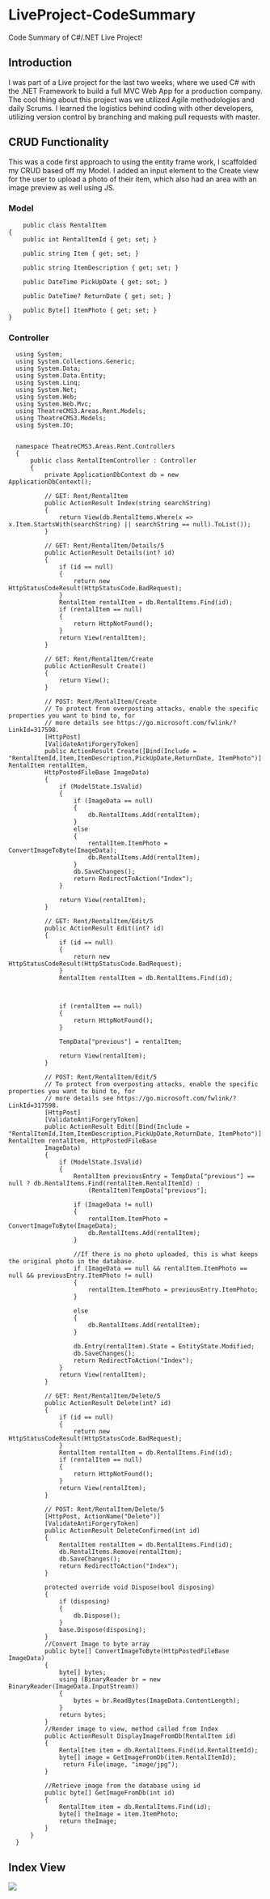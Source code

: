 # LiveProject-CodeSummary
Code Summary of C#/.NET Live Project!

## Introduction
I was part of a Live project for the last two weeks, where we used C# with the .NET Framework to build a full MVC Web App for a production company. The cool thing about this project was we utilized Agile methodologies and daily Scrums. I learned the logistics behind coding with other developers, utilizing version control by branching and making pull requests with master.

## CRUD Functionality
This was a code first approach to using the entity frame work, I scaffolded my CRUD based off my Model. I added an input element to the Create view for the user to upload a photo of their item, which also had an area with an image preview as well using JS.

### Model
        public class RentalItem
    {
        public int RentalItemId { get; set; }

        public string Item { get; set; }

        public string ItemDescription { get; set; }

        public DateTime PickUpDate { get; set; }

        public DateTime? ReturnDate { get; set; }

        public Byte[] ItemPhoto { get; set; }
    }
    
### Controller
      using System;
      using System.Collections.Generic;
      using System.Data;
      using System.Data.Entity;
      using System.Linq;
      using System.Net;
      using System.Web;
      using System.Web.Mvc;
      using TheatreCMS3.Areas.Rent.Models;
      using TheatreCMS3.Models;
      using System.IO;


      namespace TheatreCMS3.Areas.Rent.Controllers
      {
          public class RentalItemController : Controller
          {
              private ApplicationDbContext db = new ApplicationDbContext();

              // GET: Rent/RentalItem
              public ActionResult Index(string searchString)
              {             
                  return View(db.RentalItems.Where(x => x.Item.StartsWith(searchString) || searchString == null).ToList());
              }

              // GET: Rent/RentalItem/Details/5
              public ActionResult Details(int? id)
              {
                  if (id == null)
                  {
                      return new HttpStatusCodeResult(HttpStatusCode.BadRequest);
                  }
                  RentalItem rentalItem = db.RentalItems.Find(id);
                  if (rentalItem == null)
                  {
                      return HttpNotFound();
                  }
                  return View(rentalItem);
              }

              // GET: Rent/RentalItem/Create
              public ActionResult Create()
              {
                  return View();
              }

              // POST: Rent/RentalItem/Create
              // To protect from overposting attacks, enable the specific properties you want to bind to, for 
              // more details see https://go.microsoft.com/fwlink/?LinkId=317598.
              [HttpPost]
              [ValidateAntiForgeryToken]
              public ActionResult Create([Bind(Include = "RentalItemId,Item,ItemDescription,PickUpDate,ReturnDate, ItemPhoto")] RentalItem rentalItem, 
              HttpPostedFileBase ImageData)
              {
                  if (ModelState.IsValid)
                  {
                      if (ImageData == null)
                      {                    
                          db.RentalItems.Add(rentalItem);
                      }
                      else
                      {
                          rentalItem.ItemPhoto = ConvertImageToByte(ImageData);
                          db.RentalItems.Add(rentalItem);
                      }
                      db.SaveChanges();
                      return RedirectToAction("Index");
                  }

                  return View(rentalItem);
              }

              // GET: Rent/RentalItem/Edit/5
              public ActionResult Edit(int? id)
              {
                  if (id == null)
                  {
                      return new HttpStatusCodeResult(HttpStatusCode.BadRequest);
                  }
                  RentalItem rentalItem = db.RentalItems.Find(id);



                  if (rentalItem == null)
                  {
                      return HttpNotFound();
                  }

                  TempData["previous"] = rentalItem;

                  return View(rentalItem);
              }

              // POST: Rent/RentalItem/Edit/5
              // To protect from overposting attacks, enable the specific properties you want to bind to, for 
              // more details see https://go.microsoft.com/fwlink/?LinkId=317598.
              [HttpPost]
              [ValidateAntiForgeryToken]
              public ActionResult Edit([Bind(Include = "RentalItemId,Item,ItemDescription,PickUpDate,ReturnDate, ItemPhoto")] RentalItem rentalItem, HttpPostedFileBase
              ImageData)
              {
                  if (ModelState.IsValid)
                  {
                      RentalItem previousEntry = TempData["previous"] == null ? db.RentalItems.Find(rentalItem.RentalItemId) :
                          (RentalItem)TempData["previous"];

                      if (ImageData != null)
                      {
                          rentalItem.ItemPhoto = ConvertImageToByte(ImageData);
                          db.RentalItems.Add(rentalItem);
                      }

                      //If there is no photo uploaded, this is what keeps the original photo in the database.
                      if (ImageData == null && rentalItem.ItemPhoto == null && previousEntry.ItemPhoto != null)
                      {
                          rentalItem.ItemPhoto = previousEntry.ItemPhoto;
                      }

                      else
                      {
                          db.RentalItems.Add(rentalItem);
                      }

                      db.Entry(rentalItem).State = EntityState.Modified;
                      db.SaveChanges();
                      return RedirectToAction("Index");
                  }
                  return View(rentalItem);
              }

              // GET: Rent/RentalItem/Delete/5
              public ActionResult Delete(int? id)
              {
                  if (id == null)
                  {
                      return new HttpStatusCodeResult(HttpStatusCode.BadRequest);
                  }
                  RentalItem rentalItem = db.RentalItems.Find(id);
                  if (rentalItem == null)
                  {
                      return HttpNotFound();
                  }
                  return View(rentalItem);
              }

              // POST: Rent/RentalItem/Delete/5
              [HttpPost, ActionName("Delete")]
              [ValidateAntiForgeryToken]
              public ActionResult DeleteConfirmed(int id)
              {
                  RentalItem rentalItem = db.RentalItems.Find(id);
                  db.RentalItems.Remove(rentalItem);
                  db.SaveChanges();
                  return RedirectToAction("Index");
              }

              protected override void Dispose(bool disposing)
              {
                  if (disposing)
                  {
                      db.Dispose();
                  }
                  base.Dispose(disposing);
              }
              //Convert Image to byte array
              public byte[] ConvertImageToByte(HttpPostedFileBase ImageData)
              {
                  byte[] bytes;
                  using (BinaryReader br = new BinaryReader(ImageData.InputStream))
                  {
                      bytes = br.ReadBytes(ImageData.ContentLength);
                  }
                  return bytes;
              }
              //Render image to view, method called from Index
              public ActionResult DisplayImageFromDb(RentalItem id)
              {
                  RentalItem item = db.RentalItems.Find(id.RentalItemId);
                  byte[] image = GetImageFromDb(item.RentalItemId);         
                   return File(image, "image/jpg");
              }

              //Retrieve image from the database using id
              public byte[] GetImageFromDb(int id)
              {
                  RentalItem item = db.RentalItems.Find(id);
                  byte[] theImage = item.ItemPhoto;
                  return theImage;
              }
          }
      }
      
## Index View
![](img/Screenshot(100).png)


